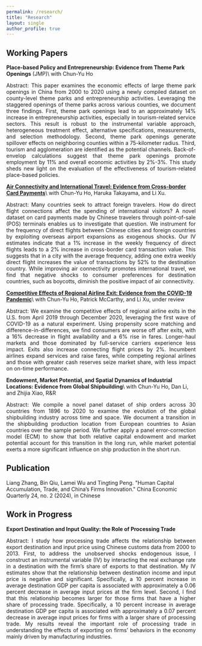 ```yaml
---
permalink: /research/
title: "Research"
layout: single
author_profile: true
---
```




## Working Papers
**Place-based Policy and Entrepreneurship: Evidence from Theme Park Openings** (JMP)\\
with Chun-Yu Ho

<p style="text-align: justify;">
Abstract: This paper examines the economic effects of large theme park openings in China from 2000 to 2020 using a newly compiled dataset on county-level theme parks and entrepreneurship activities. Leveraging the staggered openings of theme parks across various counties, we document three findings. First, theme park openings lead to an approximately 14% increase in entrepreneurship activities, especially in tourism-related service sectors. This result is robust to the instrumental variable approach, heterogeneous treatment effect, alternative specifications, measurements, and selection methodology. Second, theme park openings generate spillover effects on neighboring counties within a 75-kilometer radius. Third, tourism and agglomeration are identified as the potential channels. Back-of-envelop calculations suggest that theme park openings promote employment by 11% and overall economic activities by 2%-3%. This study sheds new light on the evaluation of the effectiveness of tourism-related place-based policies.
</p>

**[Air Connectivity and International Travel: Evidence from Cross-border Card Payments](https://tpeng2023.github.io/tpeng.github.io/assets/files/HoPengTakayamaXu.pdf)**\\
with Chun-Yu Ho, Haruka Takayama, and Li Xu.

<p style="text-align: justify;">
Abstract: Many countries seek to attract foreign travelers. How do direct flight connections affect the spending of international visitors? A novel dataset on card payments made by Chinese travelers through point-of-sale (POS) terminals enables us to investigate that question. We instrument for the frequency of direct flights between Chinese cities and foreign countries by exploiting overseas airport expansions as exogenous shocks. Our IV estimates indicate that a 1% increase in the weekly frequency of direct flights leads to a 2% increase in cross-border card transaction value. This suggests that in a city with the average frequency, adding one extra weekly direct flight increases the value of transactions by 52% to the destination country. While improving air connectivity promotes international travel, we find that negative shocks to consumer preferences for destination countries, such as boycotts, diminish the positive impact of air connectivity.
</p>


**[Competitive Effects of Regional Airline Exit: Evidence from the COVID-19 Pandemic](https://tpeng2023.github.io/tpeng.github.io/assets/files/Airline_Exit.pdf)**\\
with Chun-Yu Ho, Patrick McCarthy, and Li Xu, under review

<p style="text-align: justify;">
Abstract: We examine the competitive effects of regional airline exits in the U.S. from April 2019 through December 2020, leveraging the first wave of COVID-19 as a natural experiment. Using propensity score matching and difference-in-differences, we find consumers are worse off after exits, with a 16% decrease in flight availability and a 6% rise in fares. Longer-haul markets and those dominated by full-service carriers experience less impact. Exits also increase connecting flight prices by 2%. Incumbent airlines expand services and raise fares, while competing regional airlines and those with greater cash reserves seize market share, with less impact on on-time performance.
</p>

**Endowment, Market Potential, and Spatial Dynamics of Industrial Locations: Evidence from Global Shipbuilding**\\
with Chun-Yu Ho,  Dan Li, and Zhijia Xiao, R&R
<p style="text-align: justify;">
Abstract: We compile a novel panel dataset of ship orders across 30 countries from 1896 to 2020 to examine the evolution of the global shipbuilding industry across time and space. We document a transition in the shipbuilding production location from European countries to Asian countries over the sample period. We further apply a panel error-correction model (ECM) to show that both relative capital endowment and market potential account for this transition in the long run, while market potential exerts a more significant influence on ship production in the short run.
</p>

## Publication

Liang Zhang, Bin Qiu, Lamei Wu and Tingting Peng. "Human Capital Accumulation, Trade, and China’s Firms Innovation." China Economic Quarterly 24, no. 2 (2024), in Chinese

## Work in Progress
**Export Destination and Input Quality: the Role of Processing Trade**

<p style="text-align: justify;">
Abstract: I study how processing trade affects the relationship between export destination and input price using Chinese customs data from 2000 to 2013. First, to address the unobserved shocks endogenous issue, I construct an instrumental variable (IV) by interacting the real exchange rate in a destination with the firm’s share of exports to that destination. My IV estimates show that the relationship between destination income and input price is negative and significant. Specifically, a 10 percent increase in average destination GDP per capita is associated with approximately a 0.06 percent decrease in average input prices at the firm level. Second, I find that this relationship becomes larger for those firms that have a higher share of processing trade. Specifically, a 10 percent increase in average destination GDP per capita is associated with approximately a 0.07 percent decrease in average input prices for firms with a larger share of processing trade. My results reveal the important role of processing trade in understanding the effects of exporting on firms’ behaviors in the economy mainly driven by manufacturing industries.
</p>
